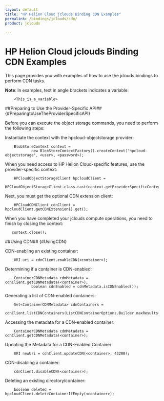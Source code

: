 ```yaml
---
layout: default
title: "HP Helion Cloud jclouds Binding CDN Examples"
permalink: /bindings/jclouds/cdn/
product: jclouds

---
```

# HP Helion Cloud jclouds Binding CDN Examples

This page provides you with examples of how to use the jclouds bindings to perform CDN tasks.  

**Note**: In examples, text in angle brackets indicates a variable:

        <This_is_a_variable>

##Preparing to Use the Provider-Specific API## {#PreparingtoUseTheProviderSpecificAPI}

Before you can execute the object storage commands, you need to perform the following steps: 

Instantiate the context with the hpcloud-objectstorage provider:

        BlobStoreContext context = 
                new BlobStoreContextFactory().createContext("hpcloud-objectstorage", <user>, <password>);

When you need access to HP Helion Cloud-specific features, use the provider-specific context:

        HPCloudObjectStorageClient hpcloudClient =
                HPCloudObjectStorageClient.class.cast(context.getProviderSpecificContext().getApi());

Next, you must get the optional CDN extension client:

        HPCloudCDNClient cdnClient = hpcloudClient.getCDNExtension().get();

When you have completed your jclouds compute operations, you need to finish by closing the context:

       context.close(); 

##Using CDN## {#UsingCDN}

CDN-enabling an existing container:

        URI uri = cdnClient.enableCDN(<container>);

Determining if a container is CDN-enabled:

        ContainerCDNMetadata cdnMetadata = cdnClient.getCDNMetadata(<container>);
                boolean cdnEnabled = cdnMetadata.isCDNEnabled());

Generating a list of CDN-enabled containers:

        Set<ContainerCDNMetadata> cdnContainers =
                cdnClient.listCDNContainers(ListCDNContainerOptions.Builder.maxResults(10));

Accessing the metadata for a CDN-enabled container:

        ContainerCDNMetadata cdnMetadata = cdnClient.getCDNMetadata(<container>);

Updating the Metadata for a CDN-Enabled Container

        URI newUri = cdnClient.updateCDN(<container>, 43200);

CDN-disabling a container:

        cdnClient.disableCDN(<container>);

Deleting an existing directory/container:

        boolean deleted = hpcloudClient.deleteContainerIfEmpty(<container>);
